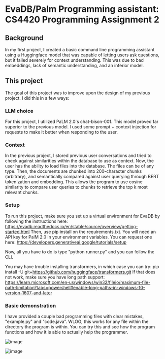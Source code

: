 # EvaDB/Palm Programming assistant: CS4420 Programming Assignment 2

## Background
In my first project, I created a basic command line programming assistant using a Huggingface model that was capable of letting users ask questions, but it failed severely for context understanding. This was due to bad embeddings, lack of semantic understanding, and an inferior model.

## This project
The goal of this project was to improve upon the design of my previous project. I did this in a few ways:

###  LLM choice
For this project, I utilized PaLM 2.0's chat-bison-001. This model proved far superior to the previous model. I used some prompt + context injection for requests to make it better when responding to the user.

###  Context
In the previous project, I stored previous user conversations and tried to check against similarities within the database to use as context. Now, the user has the ability to load files into the database. The files can be of any type. Then, the documents are chunked into 200-character chunks (arbitrary), and semantically compared against user querying through BERT tokenization and embedding. This allows the program to use cosine similarity to compare user queries to chunks to retrieve the top k most relevant chunks.

### Setup
To run this project, make sure you set up a virtual environment for EvaDB by following the instructions here: https://evadb.readthedocs.io/en/stable/source/overview/getting-started.html
Then, use pip install on the requirements.txt. You will need an API key for PalM 2.0 in your environment variables. You can request one here: https://developers.generativeai.google/tutorials/setup

Now, all you have to do is type "python runner.py" and you can follow the CLI. 


You may have trouble installing transformers, in which case you can try: pip install -U git+https://github.com/huggingface/transformers.git
If that does not work, make sure you have long path support: https://learn.microsoft.com/en-us/windows/win32/fileio/maximum-file-path-limitation?tabs=powershell#enable-long-paths-in-windows-10-version-1607-and-later
### Basic demonstration
I have provided a couple bad programming files with clear mistakes, "example.py" and "code.java". WLOG, this works for any file within the directory the program is within. You can try this and see how the program functions and how it is able to actually help the programmer.

![image](https://github.com/jjones620/evadb_palm_programming_assistant/assets/114605540/c223c9f7-232f-47e3-a705-9868e83ef17c)

![image](https://github.com/jjones620/evadb_palm_programming_assistant/assets/114605540/8a4e1e7a-e858-4a9b-bc83-dcdaf40b4325)





